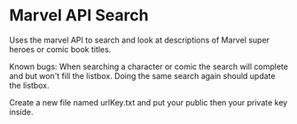 # Marvel API Search

Uses the marvel API to search and look at descriptions of Marvel super heroes or comic book titles.

Known bugs: When searching a character or comic the search will complete and but won't fill the listbox. Doing the same
search again should update the listbox.

Create a new file named urlKey.txt and put your public then your private key inside.